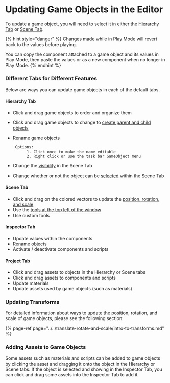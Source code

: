 # Updating Game Objects in the Editor

To update a game object, you will need to select it in either the [Hierarchy Tab](../../the-unity-interface/the-tabs/hierarchy-tab.md) or [Scene Tab](../../the-unity-interface/the-tabs/scene-tab.md).

{% hint style="danger" %}
Changes made while in Play Mode will revert back to the values before playing.

You can copy the component attached to a game object and its values in Play Mode, then paste the values or as a new component when no longer in Play Mode.
{% endhint %}

### Different Tabs for Different Features

Below are ways you can update game objects in each of the default tabs.

#### **Hierarchy Tab**

* Click and drag game objects to order and organize them
* Click and drag game objects to change to [create parent and child objects](../../create/create-game-objects/parenting.md)
* Rename game objects

       Options:  
            1. Click once to make the name editable  
            2. Right click or use the task bar GameObject menu

* Change the [visibility](../../the-unity-interface/the-tabs/hierarchy-tab.md#hiding-objects) in the Scene Tab
* Change whether or not the object can be [selected](../../the-unity-interface/the-tabs/hierarchy-tab.md#finding-and-selecting) within the Scene Tab

#### Scene Tab

* Click and drag on the colored vectors to update the [position, rotation, and scale](../../translate-rotate-and-scale/intro-to-transforms.md)
* Use the [tools at the top left of the window](../../the-unity-interface/the-tabs/scene-tab.md#more-tools-outside-of-the-tab)
* Use custom tools

#### Inspector Tab

* Update values within the components
* Rename objects
* Activate / deactivate components and scripts

#### Project Tab

* Click and drag assets to objects in the Hierarchy or Scene tabs
* Click and drag assets to components and scripts
* Update materials
* Update assets used by game objects \(such as materials\)

### Updating Transforms

For detailed information about ways to update the position, rotation, and scale of game objects, please see the following section:

{% page-ref page="../../translate-rotate-and-scale/intro-to-transforms.md" %}

### Adding Assets to Game Objects

Some assets such as materials and scripts can be added to game objects by clicking the asset and dragging it onto the object in the Hierarchy or Scene tabs. If the object is selected and showing in the Inspector Tab, you can click and drag some assets into the Inspector Tab to add it.



